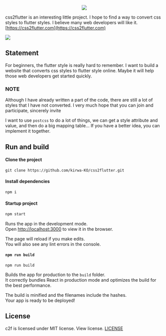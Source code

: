 <p align="center">
  <img src="https://github.com/kirwa-KO/css2flutter.git/blob/main/logo/css2flutter.png" />
</p>

css2flutter is an interesting little project. I hope to find a way to convert css styles to flutter styles. I believe many web developers will like it. [https://css2flutter.com](https://css2flutter.com)

![](https://github.com/kirwa-KO/css2flutter.git/blob/main/logo/map.png?raw=true)

## Statement

For beginners, the flutter style is really hard to remember. I want to build a website that converts css styles to flutter style online. Maybe it will help those web developers get started quickly.

### NOTE

Although I have already written a part of the code, there are still a lot of styles that I have not converted. I very much hope that you can join and participate, sincerely invite

I want to use `postcss` to do a lot of things, we can get a style attribute and value, and then do a big mapping table... If you have a better idea, you can implement it together.

## Run and build

#### Clone the project

`git clone https://github.com/kirwa-KO/css2flutter.git`

#### Install dependencies
```bash
npm i
```

#### Startup project

```bash
npm start
```

Runs the app in the development mode.<br>
Open [http://localhost:3000](http://localhost:3000) to view it in the browser.

The page will reload if you make edits.<br>
You will also see any lint errors in the console.

#### `npm run build`

```shell
npm run build
```

Builds the app for production to the `build` folder.<br>
It correctly bundles React in production mode and optimizes the build for the best performance.

The build is minified and the filenames include the hashes.<br>
Your app is ready to be deployed!

## License
c2f is licensed under MIT license. View license. [LICENSE](https://github.com/kirwa-KO/css2flutter.git/blob/main/LICENSE)


